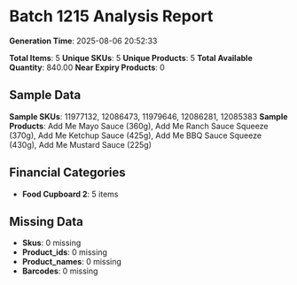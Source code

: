 # Batch 1215 Analysis Report

**Generation Time**: 2025-08-06 20:52:33

**Total Items**: 5
**Unique SKUs**: 5
**Unique Products**: 5
**Total Available Quantity**: 840.00
**Near Expiry Products**: 0

## Sample Data
**Sample SKUs**: 11977132, 12086473, 11979646, 12086281, 12085383
**Sample Products**: Add Me Mayo Sauce (360g), Add Me Ranch Sauce Squeeze (370g), Add Me Ketchup Sauce (425g), Add Me BBQ Sauce Squeeze (430g), Add Me Mustard Sauce (225g)

## Financial Categories
- **Food Cupboard 2**: 5 items

## Missing Data
- **Skus**: 0 missing
- **Product_ids**: 0 missing
- **Product_names**: 0 missing
- **Barcodes**: 0 missing
